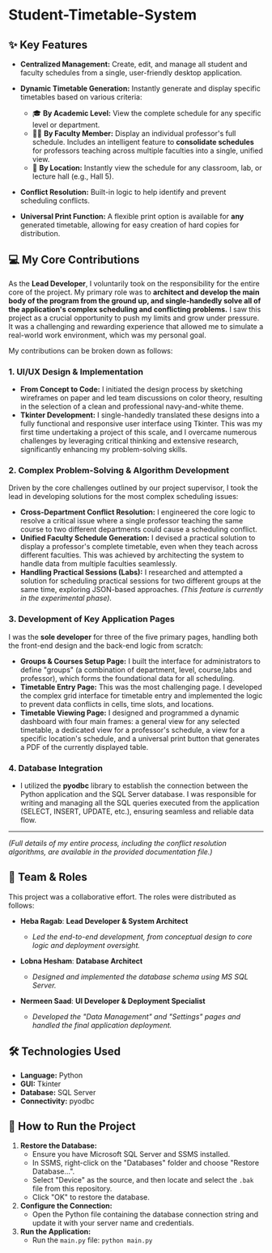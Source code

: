 # Student-Timetable-System
## ✨ Key Features

- **Centralized Management:** Create, edit, and manage all student and faculty schedules from a single, user-friendly desktop application.

- **Dynamic Timetable Generation:** Instantly generate and display specific timetables based on various criteria:
  - 🎓 **By Academic Level:** View the complete schedule for any specific level or department.
  - 👨‍🏫 **By Faculty Member:** Display an individual professor's full schedule. Includes an intelligent feature to **consolidate schedules** for professors teaching across multiple faculties into a single, unified view.
  - 📍 **By Location:** Instantly view the schedule for any classroom, lab, or lecture hall (e.g., Hall 5).

- **Conflict Resolution:** Built-in logic to help identify and prevent scheduling conflicts.

- **Universal Print Function:** A flexible print option is available for **any** generated timetable, allowing for easy creation of hard copies for distribution.

## 💻 My Core Contributions

As the **Lead Developer**,  I voluntarily took on the responsibility for the entire core of the project. My primary role was to **architect and develop the main body of the program from the ground up, and single-handedly solve all of the application's complex scheduling and conflicting problems.** I saw this project as a crucial opportunity to push my limits and grow under pressure. It was a challenging and rewarding experience that allowed me to simulate a real-world work environment, which was my personal goal.

My contributions can be broken down as follows:

### 1. UI/UX Design & Implementation
- **From Concept to Code:** I initiated the design process by sketching wireframes on paper and led team discussions on color theory, resulting in the selection of a clean and professional navy-and-white theme.
- **Tkinter Development:** I single-handedly translated these designs into a fully functional and responsive user interface using Tkinter. This was my first time undertaking a project of this scale, and I overcame numerous challenges by leveraging critical thinking and extensive research, significantly enhancing my problem-solving skills.

### 2. Complex Problem-Solving & Algorithm Development
Driven by the core challenges outlined by our project supervisor, I took the lead in developing solutions for the most complex scheduling issues:
- **Cross-Department Conflict Resolution:** I engineered the core logic to resolve a critical issue where a single professor teaching the same course to two different departments could cause a scheduling conflict.
- **Unified Faculty Schedule Generation:** I devised a practical solution to display a professor's complete timetable, even when they teach across different faculties. This was achieved by architecting the system to handle data from multiple faculties seamlessly.
- **Handling Practical Sessions (Labs):** I researched and attempted a solution for scheduling practical sessions for two different groups at the same time, exploring JSON-based approaches. *(This feature is currently in the experimental phase).*

### 3. Development of Key Application Pages
I was the **sole developer** for three of the five primary pages, handling both the front-end design and the back-end logic from scratch:
- **Groups & Courses Setup Page:** I built the interface for administrators to define "groups" (a combination of department, level, course,labs and professor), which forms the foundational data for all scheduling.
- **Timetable Entry Page:** This was the most challenging page. I developed the complex grid interface for timetable entry and implemented the logic to prevent data conflicts in cells, time slots, and locations.
- **Timetable Viewing Page:** I designed and programmed a dynamic dashboard with four main frames: a general view for any selected timetable, a dedicated view for a professor's schedule, a view for a specific location's schedule, and a universal print button that generates a PDF of the currently displayed table.

### 4. Database Integration
- I utilized the **pyodbc** library to establish the connection between the Python application and the SQL Server database. I was responsible for writing and managing all the SQL queries executed from the application (SELECT, INSERT, UPDATE, etc.), ensuring seamless and reliable data flow.

---
*(Full details of my entire process, including the conflict resolution algorithms, are available in the provided documentation file.)*

## 👥 Team & Roles

This project was a collaborative effort. The roles were distributed as follows:

- **Heba Ragab**: **Lead Developer & System Architect**
  - *Led the end-to-end development, from conceptual design to core logic and deployment oversight.*

- **Lobna Hesham**: **Database Architect**
  - *Designed and implemented the database schema using MS SQL Server.*

- **Nermeen Saad**: **UI Developer & Deployment Specialist**
  - *Developed the "Data Management" and "Settings" pages and handled the final application deployment.*

## 🛠️ Technologies Used

- **Language:** Python
- **GUI:** Tkinter
- **Database:** SQL Server
- **Connectivity:** pyodbc

## 🚀 How to Run the Project

1.  **Restore the Database:**
    - Ensure you have Microsoft SQL Server and SSMS installed.
    - In SSMS, right-click on the "Databases" folder and choose "Restore Database...".
    - Select "Device" as the source, and then locate and select the `.bak` file from this repository.
    - Click "OK" to restore the database.
2.  **Configure the Connection:**
    - Open the Python file containing the database connection string and update it with your server name and credentials.
3.  **Run the Application:**
    - Run the `main.py` file: `python main.py`
